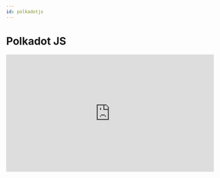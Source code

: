 ```yaml
---
id: polkadotjs
---
```


# Polkadot JS

<iframe width="560" height="315" src="https://www.youtube.com/embed/Xh8fyDOgKdA" title="YouTube video player" frameborder="0" allow="accelerometer; autoplay; clipboard-write; encrypted-media; gyroscope; picture-in-picture" allowfullscreen></iframe>